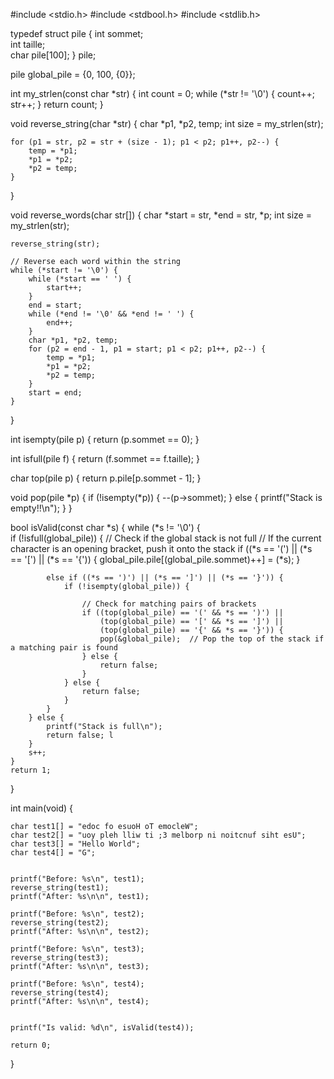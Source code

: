#include <stdio.h>
#include <stdbool.h>
#include <stdlib.h>

typedef struct pile {
    int sommet;    
    int taille;    
    char pile[100]; 
} pile;


pile global_pile = {0, 100, {0}};


int my_strlen(const char *str) {
    int count = 0;
    while (*str != '\0') {
        count++;
        str++;
    }
    return count;
}


void reverse_string(char *str) {
    char *p1, *p2, temp;
    int size = my_strlen(str);

    for (p1 = str, p2 = str + (size - 1); p1 < p2; p1++, p2--) {
        temp = *p1;
        *p1 = *p2;
        *p2 = temp;
    }
}


void reverse_words(char str[]) {
    char *start = str, *end = str, *p;
    int size = my_strlen(str);

   
    reverse_string(str);

    // Reverse each word within the string
    while (*start != '\0') {
        while (*start == ' ') {
            start++;
        }
        end = start;
        while (*end != '\0' && *end != ' ') {
            end++;
        }
        char *p1, *p2, temp;
        for (p2 = end - 1, p1 = start; p1 < p2; p1++, p2--) {
            temp = *p1;
            *p1 = *p2;
            *p2 = temp;
        }
        start = end;
    }
}


int isempty(pile p) {
    return (p.sommet == 0);
}


int isfull(pile f) {
    return (f.sommet == f.taille);
}


char top(pile p) {
    return p.pile[p.sommet - 1];
}


void pop(pile *p) {
    if (!isempty(*p)) {
        --(p->sommet);
    } else {
        printf("Stack is empty!!\n");
    }
}


bool isValid(const char *s) {
    while (*s != '\0') {  
        if (!isfull(global_pile)) {  // Check if the global stack is not full
            // If the current character is an opening bracket, push it onto the stack
            if ((*s == '(') || (*s == '[') || (*s == '{')) {
                global_pile.pile[(global_pile.sommet)++] = (*s);
            }
           
            else if ((*s == ')') || (*s == ']') || (*s == '}')) {
                if (!isempty(global_pile)) {  
                        
                    // Check for matching pairs of brackets
                    if ((top(global_pile) == '(' && *s == ')') ||
                        (top(global_pile) == '[' && *s == ']') ||
                        (top(global_pile) == '{' && *s == '}')) {
                        pop(&global_pile);  // Pop the top of the stack if a matching pair is found
                    } else {
                        return false;  
                    }
                } else {
                    return false;  
                }
            }
        } else {
            printf("Stack is full\n");  
            return false; l
        }
        s++;  
    }
    return 1;  
}


int main(void) {
    
    char test1[] = "edoc fo esuoH oT emocleW";
    char test2[] = "uoy pleh lliw ti ;3 melborp ni noitcnuf siht esU";
    char test3[] = "Hello World";
    char test4[] = "G";

    
    printf("Before: %s\n", test1);
    reverse_string(test1);
    printf("After: %s\n\n", test1);

    printf("Before: %s\n", test2);
    reverse_string(test2);
    printf("After: %s\n\n", test2);

    printf("Before: %s\n", test3);
    reverse_string(test3);
    printf("After: %s\n\n", test3);

    printf("Before: %s\n", test4);
    reverse_string(test4);
    printf("After: %s\n\n", test4);

  
    printf("Is valid: %d\n", isValid(test4));

    return 0;
}
